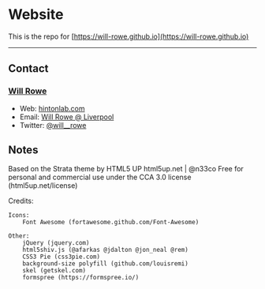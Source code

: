 # Website
This is the repo for [https://will-rowe.github.io](https://will-rowe.github.io)

-----------


## Contact
### [Will Rowe](https://github.com/will-rowe)

* Web: [hintonlab.com](http://www.hintonlab.com)
* Email: [Will Rowe @ Liverpool](will.rowe@liverpool.ac.uk)
* Twitter: [@will__rowe](https://twitter.com/will__rowe)


## Notes

Based on the Strata theme by HTML5 UP
html5up.net | @n33co
Free for personal and commercial use under the CCA 3.0 license (html5up.net/license)

Credits:

	Icons:
		Font Awesome (fortawesome.github.com/Font-Awesome)

	Other:
		jQuery (jquery.com)
		html5shiv.js (@afarkas @jdalton @jon_neal @rem)
		CSS3 Pie (css3pie.com)
		background-size polyfill (github.com/louisremi)
		skel (getskel.com)
		formspree (https://formspree.io/)

